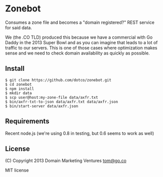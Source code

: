 Zonebot
=======

Consumes a zone file and becomes a "domain registered?" REST service for said data.

We (the .CO TLD) produced this because we have a commercial with Go Daddy in
the 2013 Super Bowl and as you can imagine that leads to a lot of traffic to
our servers. This is one of those cases where optimization makes sense and we
need to check domain availability as quickly as possible.

Install
-------

```shell
$ git clone https://github.com/dotco/zonebot.git
$ cd zonebot
$ npm install
$ mkdir data
$ scp user@host:my-zone-file data/axfr.txt
$ bin/axfr-txt-to-json data/axfr.txt data/axfr.json
$ bin/start-server data/axfr.json
```

Requirements
------------

Recent node.js (we're using 0.8 in testing, but 0.6 seems to work as well)

License
------

(C) Copyright 2013 Domain Marketing Ventures <tom@go.co>

MIT license
